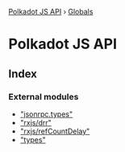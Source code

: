 [Polkadot JS API](README.md) › [Globals](globals.md)

# Polkadot JS API

## Index

### External modules

* ["jsonrpc.types"](modules/_jsonrpc_types_.md)
* ["rxjs/drr"](modules/_rxjs_drr_.md)
* ["rxjs/refCountDelay"](modules/_rxjs_refcountdelay_.md)
* ["types"](modules/_types_.md)

